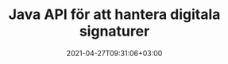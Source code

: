 ---
############################# Static ############################
layout: "product"
date: 2021-04-27T09:31:06+03:00
draft: false

product: "Signature"
product_tag: "signature"
platform: "Java"
platform_tag: "java"

############################# Head ############################
head_title: "Java Digital Signature API, Lägg till eSignatur till PDF Word Excel Image"
head_description: "Java digital signatur API. Elektroniskt signaturbibliotek för att digitalt signera PDF, Microsoft Word, Excel-kalkylblad, PowerPoint-presentationer och bilddokumentformat."

############################# Header ############################
title: "Java API för att hantera digitala signaturer"
description: "Hantera e-signatur av bild-, QR-kod-, streckkods-, metadata-, text- och stämpeltyper i Java-applikationer för signering av bilder och digitala dokumentfilformat."
button:
    enable: true

############################# SubMenu ############################
submenu:
    enable: true
    
    left:
        img_alt: "GroupDocs.Signature for Java"
        image: "https://www.groupdocs.cloud/templates/groupdocs/images/product-logos/groupdocs-signature-java.png"
        product: "GroupDocs.Signature"
        platform: "Java"

    middle:
        button:
            # button loop
            - link: "#overview"
              text: "Översikt"

            # button loop
            - link: "#features"
              text: "Funktioner"

            # button loop
            - link: "#support"
              text: "Stöd"

            # button loop
            - link: "https://products.groupdocs.app/signature"
              text: "Live-demo"

            # button loop
            - link: "https://purchase.groupdocs.com/pricing/signature/java"
              text: "Prissättning"

    right:
        link_download: "https://downloads.groupdocs.com/signature"
        link_learn: "https://docs.groupdocs.com/signature/java/"
        link_buy: "https://purchase.groupdocs.com"

############################# Overview ############################
overview:
    enable: true
    content: |
      GroupDocs.Signature for Java API hjälper dig att utveckla Java-applikationer med elektroniska signaturfunktioner för att signera digitala dokument i format som stöds utan att installera någon extern programvara. Den stöder manipulation och hantering av olika typer av e-signaturer som bild, streckkod, QR-kod, stämpel, text, optisk och metadata. Alla dina elektroniska affärsdokument som Microsoft Office Word, PowerPoint-presentationer, Excel-kalkylblad, bilder och PDF-filer kan signeras digitalt genom att anpassa signaturegenskaper t.ex. skugga, dimensioner, justering och mer enligt dina krav. Det digitala signaturbiblioteket är enkelt och lätt och består av en enda DLL-fil som enkelt kan integreras i nya eller befintliga Java-applikationer.  

      Genom GroupDocs.Signature för Java API kan du ladda alla registrerade certifikat från systemet, eller hitta befintliga signaturer med enkel och avancerad sökning. Alternativen att arbeta med lösenordsskyddade dokument, ange vanliga signaturegenskaper (textstorlek, opacitet, rotation, verifiering, teckensnittsegenskaper, färgalternativ, sidnummer, bredd, topp, vänster etc) och stöd för att implementera olika e-signaturtyper gör det till en pålitlig Hanteringslösning för e-signaturer för digitala dokument.  

      GroupDocs.Signature för Java är kompatibel med alla Java-versioner och stöder populära operativsystem (Windows, Linux, MacOS) som kan köra Java runtime
    tabs:
      enable: true
      
      ## TAB ONE ##
      tab_one:
        description: |
          Det är en översikt över GroupDocs.Signature-funktioner för Java:
      
        right:
          enable: true
          icon: "fab fa-html5"
          title: "Signaturtyper"
          content: |
            * Text Signatur
            * Bildsignatur
            * Digitala signaturer
            * QR-kod signatur
            * Streckkodssignatur
            * Stämpel Signatur
            * Formfältsignatur
      
      ## TAB TWO ##
      tab_two:
        description: |
          Java elektroniskt signerings-API stöder [dokumentfilformat](https://docs.groupdocs.com/signature/java/supported-document-formats/) enligt listan nedan.

        left:
          enable: true
          table:
            # table loop
            - title: "Microsoft Office"
              content: |
                * **Word:** DOC, DOCX, DOCM, DOT, DOTX, DOTM, RTF, TXT
                * **Excel:** XLS, XLSX, XLSM, XLSB, XLTM, XLT, XLTM, XLTX, XLAM, SXC, SpreadsheetML
                * **PowerPoint:** PPT, PPTX, PPS, PPSX, PPSM, POT, POTM, POTX, PPTM

        right:
          enable: true
          table:
            # table loop
            - title: "Images & Other Formats"
              content: |
                * **Bilder**: JPG, BMP, PNG, TIFF, GIF, DCM, WEBP
                * **OpenDocument**: ODT, OTT, OTS, ODS, ODP, OTP, ODG
                * **Jpeg2000**: JP2, JPF, JPX, J2K, J2C, JPM
                * **Metafiler**: EMF, WMF, CMX
                * **Bärbar**: PDF
                * **Skalbar vektorgrafik**: CDR, SVG
                * **Adobe Photoshop**: PSD
                * **Andra**: DJVU

      ## TAB THREE ##
      tab_three:
        description: |
          GroupDocs.Signature för Java stöder följande operativsystem, ramar och pakethanterare:
        
        left:
          enable: true
          table:
            # table loop
            - icon: "fab fa-windows"
              title: "Operativsystem"
              content: |
                * Microsoft Windows Desktop
                * Microsoft Windows Server
                * Linux
                * MacOS

            # table loop
            - icon: "fas fa-code"
              title: "Ramar som stöds"
              content: |
                * Java 7 (1.7) and above

        right:
          enable: true
          table:
            # table loop
            - icon: "fas fa-cogs"
              title: "Utvecklingsmiljöer"
              content: |
                * NetBeans
                * IntelliJ IDEA
                * Eclipse
            # table loop
            - icon: "fas fa-tools"
              title: "Bygg automationsverktyg"
              content: |
                * Maven

############################# Features ############################
features:
    enable: true
    title: "GroupDocs.Signature för Java-funktioner"

    feature:
      # feature loop
      - icon: "fas fa-copy"
        content: "Skapa, läs, ändra, dölj och ta bort e-signaturer från dokumentformat som stöds"

      # feature loop
      - icon: "fas fa-eye"
        content: "Tillgång till ett signerat dokument från Stream, Relative Path eller Absolute Path"

      # feature loop
      - icon: "fas fa-bolt"
        content: "Använd textsignatur på dokument, kalkylblad, presentationer, bilder och PDF-filer"
      
      # feature loop
      - icon: "fas fa-file-powerpoint"
        content: "Lägg till textsignatur som anteckning, klistermärke, bild till PDF-filer Konfigurera även stil och färg"

      # feature loop
      - icon: "fas fa-code"
        content: "Signera PDF-dokument, bildfil och få utdata i olika filformat"

      # feature loop
      - icon: "fas fa-cloud"
        content: "Signera bilder digitalt med textsignatur som vattenstämpel och lägg till transparens, rotation till e-signatur"

      # feature loop
      - icon: "fas fa-remove-format"
        content: "Sök efter certifikat och signera Microsoft Word-, Excel- och PDF-dokument med digitala certifikat"

      # feature loop
      - icon: "fas fa-comment-slash"
        content: "Signera ordbehandlingsdokumentformat med inbyggda textvattenstämplar"

      # feature loop
      - icon: "fas fa-location-arrow"
        content: "Använd QR-kod, streckkod för att signera Word-, Slide-, Cell-, PDF- och bildfiler"

      # feature loop
      - icon: "fas fa-border-all"
        content: "Konfigurera och tillämpa stämpelsignaturer för att säkra filformat som stöds"

      # feature loop
      - icon: "fas fa-wrench"
        content: "Konfigurera och tilldela bildsignaturer till dokument, kalkylblad, presentationer, bilder och PDF-filer"

      # feature loop
      - icon: "fas fa-columns"
        content: "Konfigurera signaturegenskaper, t.ex. utseende och känsla, marginaler, justering etc."

      # feature loop
      - icon: "fas fa-file-word"
        content: "Använd digital signatur på lösenordsskyddat dokument"

      # feature loop
      - icon: "fas fa-envelope"
        content: "Utför textverifiering av PDF-dokument med hjälp av signaturhanteraren"

      # feature loop
      - icon: "fas fa-print"
        content: "Digital verifiering av Word-, cell-, PDF-dokument med .CER- och .PFX-certifikatbehållare"

      # feature loop
      - icon: "fas fa-file-archive"
        content: "Ange olika måttenhetstyper (t.ex. millimeter, pixlar etc.) för PDF-textsignaturer"

      # feature loop
      - icon: "fas fa-lock"
        content: "Få dokumentinformation via fil eller URL - Lägg till formulärfältsignaturer till PDF-dokument"

      # feature loop
      - icon: "fas fa-file-code"
        content: "Lägg till Custom Data Object, Embedded VCard, Email, EPC, MeCard eller Event Object till QR-koden"
      
      # feature loop
      - icon: "fas fa-fill-drip"
        content: "Applicera olika borststilar på signaturer, t.ex. Gradient, Radial, Solid och Texture Brush"

      # feature loop
      - icon: "fas fa-file-excel"
        content: "Signera dokument som finns på FTP eller Azure Cloud Storage"

      # feature loop
      - icon: "fas fa-heading"
        content: "Ställ in textjustering i former för dokument, bilder, bilder och PDF-filer"

      # feature loop
      - icon: "fas fa-project-diagram"
        content: "Sök, verifiera och signera PowerPoint-presentationsdokument digitalt"

      # feature loop
      - icon: "fas fa-cube"
        content: "Placera signatur med hjälp av pixlar i celldokument och textpositionering för stämpelsignaturer"

      # feature loop
      - icon: "fab fa-uncharted"
        content: "Implementera rektangelstämpelsignatur med rundade hörn"

       # feature loop
      - icon: "fab fa-uncharted"
        content: "Utöka streckkods- och QR-kodsignaturer med bilddatainnehåll"

       # feature loop
      - icon: "fab fa-uncharted"
        content: "Lägg till krypterade metadatasignaturer medan du arbetar med signerings- och sökalternativ"

       # feature loop
      - icon: "fab fa-uncharted"
        content: "Bädda in anpassade objekt till metadatasignaturer i Word, Excel och Presentationer"

    more_feature:
      # more_feature_loop
      - title: "Enkelt konfigurera och använda e-signaturer"
        content: |
          GroupDocs.Signature for Java API gör det möjligt att konfigurera och lägga till eSignaturer till dokumentformat som stöds. Följande är ett kodexempel som visar hur enkelt det är att applicera en textsignatur på en PDF-fil:

          ```java
          Signature signature = new Signature("sample.pdf");

          TextSignOptions options = new TextSignOptions("John Smith");
          // ställ in signaturposition
          options.setLeft(100);
          options.setTop(100);
          
          // ange signatur rektangel
          options.setWidth(100);
          options.setHeight(30);

          // ställ in textfärg och teckensnitt
          options.setForeColor(Color.RED);
          SignatureFont signatureFont = new SignatureFont();
          signatureFont.setSize(12);
          signatureFont.setFamilyName("Comic Sans MS");
          options.setFont(signatureFont);
          options.setSignatureImplementation(TextSignatureImplementation.Sticker)

          // underteckna dokument till fil
          signature.sign("sample_signed.pdf", options);
          ```

      # more_feature_loop
      - title: "Stöd för streckkodskodningstyper för e-signatur"
        content: |
          Med hjälp av GroupDocs.Signature för Java API kan du använda streckkoder och QR-kodsignaturer på filformat som stöds. GroupDocs.Signature för Java stöder ett stort antal streckkodstyper för att tillgodose de flesta krav. De typer av streckkodskodning som stöds inkluderar kod 11, kod 128, kod 16K/32, datastreckkoder, GS1-kodblock, ISBN, ISMN, ISSN, ITF16, Pdf147, EAN8, EAN13, EAN14, UPCA, UPCE, ITF14, Code39 Standard och Kod39 Utökad.

          På samma sätt låter GroupDocs.Signature för Java API använda QR-kodtyper, såsom QR, Aztec och Data Matrix. QR-kodstyper som stöds inkluderar Aztec, DataMatrix, GS1 DataMatrix och GS1 QR.

      # more_feature_loop
      - title: "Sök efter signaturer och certifikat"
        content: |
          Genom GroupDocs.Signature for Java API kan du söka efter QR-kod- och streckkodsignaturer i alla dokument, presentationer, kalkylblad, bilder, samt PDF-filer, och hämta sökresultatet. Du kan också söka efter anpassade dataobjekt från dokument signerade med QR-kodsignatur samt Sök efter standard VCard och e-postobjekt från dokument signerade med QR-kod. Verifiering av krypterad text av QR-kodsignaturer samt sökning efter metadatasignatur i PDF-dokument stöds också. Tillämpa ytterligare sökkriterier för digitala signaturer av Words & Cells-dokument.  

          Sökalternativ är också tillgängligt för metadatasignatur för word-dokument, bilder och kalkylblad, medan formulärfältssökning är tillgängligt för PDF-dokument.

      # more_feature_loop
      - title: "Konfigurera eSignature-egenskaper"
        content: |
          För att förbättra användarupplevelsen för slutanvändare tillhandahåller GroupDocs.Signature för Java API många egenskaper som kan konfigureras ganska enkelt. Du kan ställa in teckensnitt och färgalternativ (bakgrundsfärg, förgrundsfärg, fetstil, kursiv, understruken, teckensnittsfamilj, teckenstorlek etc.), bakgrunds- och ramalternativ (bakgrundsfärg, bakgrundstransparens, kantfärg, kantstreckstil, kantvikt, Kantgenomskinlighet etc.), Signaturmarginaler (vänster, topp, bredd, höjd, stoppning etc.), och ställ in bildsignaturområde & signaturjustering (horisontell justering, vertikal justering etc.).

############################# Support ############################
support:
    enable: true

############################# Solutions ############################
solutions:
    enable: true
    title: "GroupDocs.Signature erbjuder API:er för dokumentvisning för andra populära utvecklingsmiljöer"

    solution:
        # solution loop
        - img_alt: "GroupDocs.Signature for .NET"
          image: "https://www.groupdocs.cloud/templates/groupdocs/images/product-logos/groupdocs-signature-net.png"
          product: "GroupDocs.Signature"
          platform: ".NET"
          link: "/signature/net/"

############################# Back to top ###############################
back_to_top:
  enable: true
---